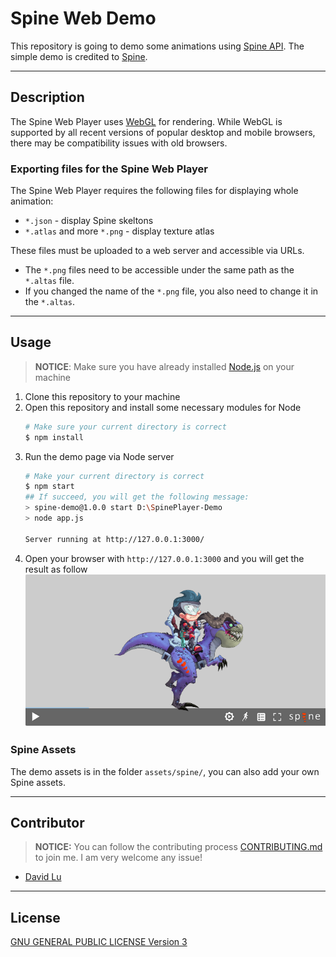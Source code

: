 # Spine Web Demo

This repository is going to demo some animations using [Spine API](http://esotericsoftware.com/spine-api-reference). The simple demo is credited to [Spine](http://zh.esotericsoftware.com).

---
## Description

The Spine Web Player uses [WebGL](https://developer.mozilla.org/en-US/docs/Web/API/WebGL_API) for rendering. While WebGL is supported by all recent versions of popular desktop and mobile browsers, there may be compatibility issues with old browsers.

### Exporting files for the Spine Web Player

The Spine Web Player requires the following files for displaying whole animation:

* `*.json` - display Spine skeltons
* `*.atlas` and more `*.png` - display texture atlas

These files must be uploaded to a web server and accessible via URLs.

* The `*.png` files need to be accessible under the same path as the `*.altas` file.
* If you changed the name of the `*.png` file, you also need to change it in the `*.altas`.

---
## Usage

> **NOTICE**: Make sure you have already installed [Node.js](https://nodejs.org/en/) on your machine

1. Clone this repository to your machine
2. Open this repository and install some necessary modules for Node
    ```bash
    # Make sure your current directory is correct
    $ npm install
    ```
3. Run the demo page via Node server
    ```bash
    # Make your current directory is correct
    $ npm start
    ## If succeed, you will get the following message:
    > spine-demo@1.0.0 start D:\SpinePlayer-Demo
    > node app.js

    Server running at http://127.0.0.1:3000/
    ```
4. Open your browser with `http://127.0.0.1:3000` and you will get the result as follow
    ![](img/Demo1.png)

### Spine Assets

The demo assets is in the folder `assets/spine/`, you can also add your own Spine assets.

---
## Contributor

> **NOTICE:** You can follow the contributing process [CONTRIBUTING.md](CONTRIBUTING.md) to join me. I am very welcome any issue!

* [David Lu](https://github.com/yungshenglu)

---
## License

[GNU GENERAL PUBLIC LICENSE Version 3](LICENSE)